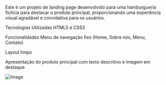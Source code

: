 Este é um projeto de landing page desenvolvido para uma hamburgueria fictícia para destacar o produto principal, proporcionando uma experiência visual agradável e convidativa para os usuários.

Tecnologias Utilizadas
HTML5 e CSS3

Funcionalidades
Menu de navegação fixo (Home, Sobre nós, Menu, Contato)

Layout limpo

Apresentação do produto principal com texto descritivo e imagem em destaque

![Image](https://github.com/user-attachments/assets/f350ea26-fdea-4ab0-8c9f-6c8911613769)

